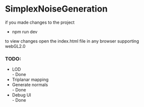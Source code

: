 # SimplexNoiseGeneration

if you made changes to the project
<ul> 
  <li>npm run dev</li>
</ul>
to view changes open the index.html file in any browser supporting webGL2.0

<h3>TODO: </h3>

<ul>
  <li>LOD</li>                - Done
  <li>Triplanar mapping</li>
  <li>Generate normals</li>   - Done
  <li>Debug UI</li>           - Done
</ul>
